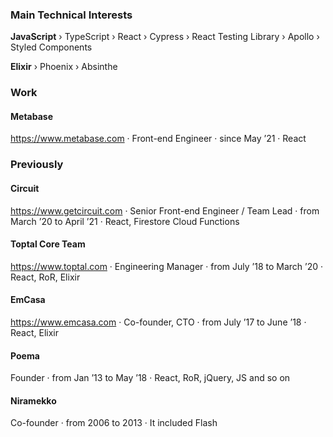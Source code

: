 ### Main Technical Interests

**JavaScript** › TypeScript › React › Cypress › React Testing Library › Apollo › Styled Components

**Elixir** › Phoenix › Absinthe 

### Work

#### Metabase

https://www.metabase.com · Front-end Engineer · since May ’21 · React

### Previously

#### Circuit

https://www.getcircuit.com · Senior Front-end Engineer / Team Lead · from March ’20 to April ’21 · React, Firestore Cloud Functions

#### Toptal Core Team

https://www.toptal.com · Engineering Manager · from July ’18 to March ’20 · React, RoR, Elixir

#### EmCasa

https://www.emcasa.com · Co-founder, CTO · from July ’17 to June ’18 · React, Elixir

#### Poema

Founder · from Jan ’13 to May ’18 · React, RoR, jQuery, JS and so on

#### Niramekko

Co-founder · from 2006 to 2013 · It included Flash
